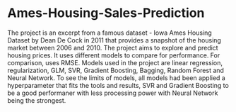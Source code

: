 # Ames-Housing-Sales-Prediction
The project is an excerpt from a famous dataset - Iowa Ames Housing Dataset by Dean De Cock in 2011 that provides a snapshot of the housing market between 2006 and 2010. The project aims to explore and predict housing prices. It uses different models to compare for performance. For comparison, uses RMSE. Models used in the project are linear regression, regularization, GLM, SVR, Gradient Boosting, Bagging, Random Forest and Neural Network. To see the limits of models, all models had been applied a hyperparameter that fits the tools and results, SVR and Gradient Boosting to be a good performaner with less processing power with Neural Network being the strongest.
